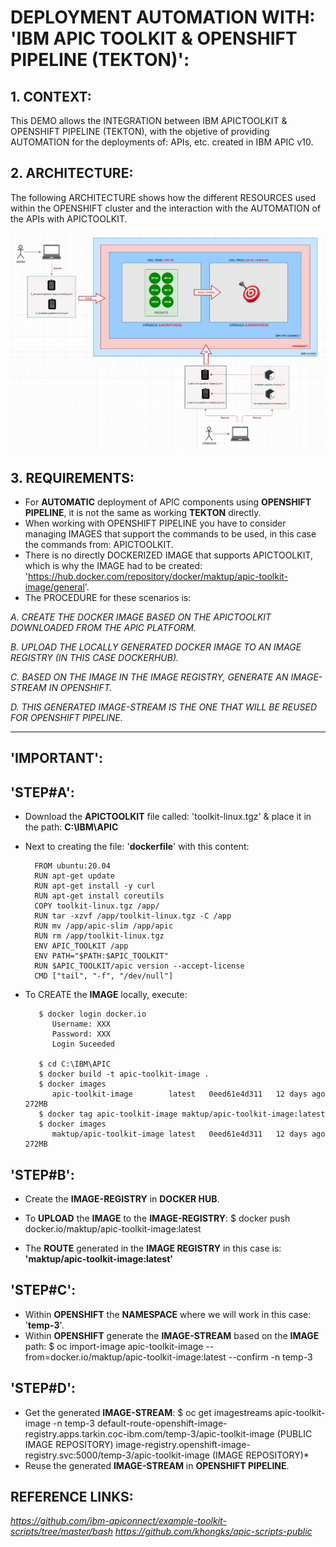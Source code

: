 # DEPLOYMENT AUTOMATION WITH: 'IBM APIC TOOLKIT & OPENSHIFT PIPELINE (TEKTON)': 

## 1. CONTEXT:
This DEMO allows the INTEGRATION between IBM APICTOOLKIT & OPENSHIFT PIPELINE (TEKTON), with the objetive of providing AUTOMATION for the deployments of: APIs, etc. created in IBM APIC v10.


## 2. ARCHITECTURE:
The following ARCHITECTURE shows how the different RESOURCES used within the OPENSHIFT cluster and the interaction with the AUTOMATION of the APIs with APICTOOLKIT.

![alt text](https://github.com/maktup/apic10-deployment-tekton/blob/main/IMAGEN/Automatizacion%20Despliegues%20APIC%20(Arquitectura).jpg?raw=true)


## 3. REQUIREMENTS:

- For **AUTOMATIC** deployment of APIC components using **OPENSHIFT PIPELINE**, it is not the same as working **TEKTON** directly.
- When working with OPENSHIFT PIPELINE you have to consider managing IMAGES that support the commands to be used, in this case the commands from: APICTOOLKIT.
- There is no directly DOCKERIZED IMAGE that supports APICTOOLKIT, which is why the IMAGE had to be created: 'https://hub.docker.com/repository/docker/maktup/apic-toolkit-image/general'.
- The PROCEDURE for these scenarios is:

*A. CREATE THE DOCKER IMAGE BASED ON THE APICTOOLKIT DOWNLOADED FROM THE APIC PLATFORM.*

*B. UPLOAD THE LOCALLY GENERATED DOCKER IMAGE TO AN IMAGE REGISTRY (IN THIS CASE DOCKERHUB).*

*C. BASED ON THE IMAGE IN THE IMAGE REGISTRY, GENERATE AN IMAGE-STREAM IN OPENSHIFT.*

*D. THIS GENERATED IMAGE-STREAM IS THE ONE THAT WILL BE REUSED FOR OPENSHIFT PIPELINE.*


-------------------------------------------------------------------------------------


## 'IMPORTANT':

## 'STEP#A':
- Download the **APICTOOLKIT** file called: 'toolkit-linux.tgz' & place it in the path: **C:\IBM\APIC**
- Next to creating the file: '**dockerfile**' with this content:

        FROM ubuntu:20.04
        RUN apt-get update
        RUN apt-get install -y curl
        RUN apt-get install coreutils
        COPY toolkit-linux.tgz /app/
        RUN tar -xzvf /app/toolkit-linux.tgz -C /app  
        RUN mv /app/apic-slim /app/apic  
        RUN rm /app/toolkit-linux.tgz
        ENV APIC_TOOLKIT /app
        ENV PATH="$PATH:$APIC_TOOLKIT"
        RUN $APIC_TOOLKIT/apic version --accept-license
        CMD ["tail", "-f", "/dev/null"]

- To CREATE the **IMAGE** locally, execute:

         $ docker login docker.io
            Username: XXX
            Password: XXX
            Login Suceeded
     
         $ cd C:\IBM\APIC
         $ docker build -t apic-toolkit-image .
         $ docker images 
            apic-toolkit-image        latest   0eed61e4d311   12 days ago    272MB 
         $ docker tag apic-toolkit-image maktup/apic-toolkit-image:latest
         $ docker images 
            maktup/apic-toolkit-image latest   0eed61e4d311   12 days ago    272MB


## 'STEP#B':
- Create the **IMAGE-REGISTRY** in **DOCKER HUB**.
- To **UPLOAD** the **IMAGE** to the **IMAGE-REGISTRY**:
      $ docker push docker.io/maktup/apic-toolkit-image:latest
  
- The **ROUTE** generated in the **IMAGE REGISTRY** in this case is:
**'maktup/apic-toolkit-image:latest'**

 
## 'STEP#C':
- Within **OPENSHIFT** the **NAMESPACE** where we will work in this case: '**temp-3**'.
- Within **OPENSHIFT** generate the **IMAGE-STREAM** based on the **IMAGE** path:
      $ oc import-image apic-toolkit-image --from=docker.io/maktup/apic-toolkit-image:latest --confirm -n temp-3
  
  
## 'STEP#D':
- Get the generated **IMAGE-STREAM**:
      $ oc get imagestreams apic-toolkit-image -n temp-3
        default-route-openshift-image-registry.apps.tarkin.coc-ibm.com/temp-3/apic-toolkit-image  (PUBLIC IMAGE REPOSITORY)
        image-registry.openshift-image-registry.svc:5000/temp-3/apic-toolkit-image                 (IMAGE REPOSITORY)*
- Reuse the generated **IMAGE-STREAM** in **OPENSHIFT PIPELINE**.



REFERENCE LINKS:
--------------- 
*https://github.com/ibm-apiconnect/example-toolkit-scripts/tree/master/bash
https://github.com/khongks/apic-scripts-public*

